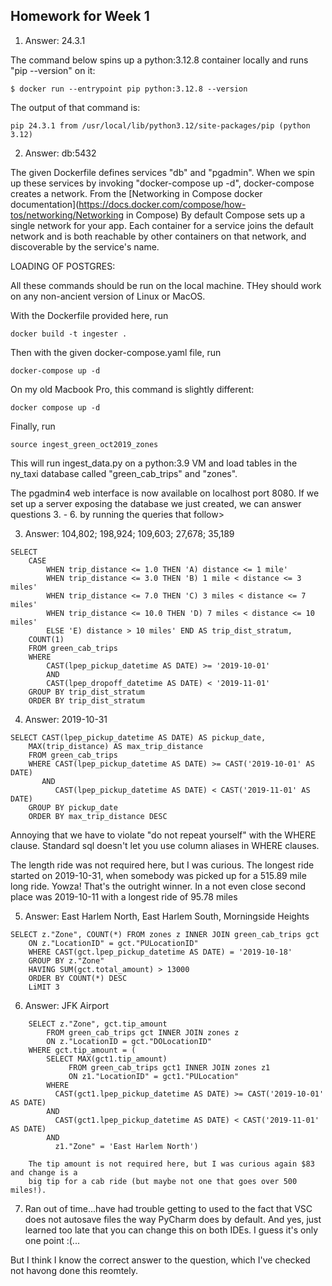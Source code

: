 
 ## Homework for Week 1
 
 
 1. Answer: 24.3.1

The command below spins up a python:3.12.8 container locally and runs "pip --version" on it:

    $ docker run --entrypoint pip python:3.12.8 --version

The output of that command is:

    pip 24.3.1 from /usr/local/lib/python3.12/site-packages/pip (python 3.12)

2. Answer: db:5432

The given Dockerfile defines services "db" and "pgadmin".  When we spin up these services by invoking "docker-compose up -d", docker-compose creates a network. From the 
[Networking in Compose docker documentation](https://docs.docker.com/compose/how-tos/networking/Networking in Compose)
    By default Compose sets up a single network for your app. Each container for a service joins the default network and is both reachable by other containers on that network, and discoverable by the service's name.

LOADING OF POSTGRES:

All these commands should be run on the local machine. THey should work
on any non-ancient version of Linux or MacOS.

With the Dockerfile provided here, run

    docker build -t ingester .

Then with the given docker-compose.yaml file, run

    docker-compose up -d

On my old Macbook Pro, this command is slightly different:

    docker compose up -d
    
Finally, run

    source ingest_green_oct2019_zones

This will run ingest_data.py on a python:3.9 VM and load
tables in the ny_taxi database called "green_cab_trips"
and "zones".

The pgadmin4 web interface is now available on localhost port 8080. If we set up a server exposing the database we just created, we can answer questions 3. - 6. by running the queries that follow>


3. Answer: 104,802; 198,924; 109,603; 27,678; 35,189
```
SELECT
    CASE
    	WHEN trip_distance <= 1.0 THEN 'A) distance <= 1 mile'
    	WHEN trip_distance <= 3.0 THEN 'B) 1 mile < distance <= 3 miles'
    	WHEN trip_distance <= 7.0 THEN 'C) 3 miles < distance <= 7 miles'
    	WHEN trip_distance <= 10.0 THEN 'D) 7 miles < distance <= 10 miles'
    	ELSE 'E) distance > 10 miles' END AS trip_dist_stratum,
    COUNT(1)
    FROM green_cab_trips
    WHERE 
    	CAST(lpep_pickup_datetime AS DATE) >= '2019-10-01'
    	AND
    	CAST(lpep_dropoff_datetime AS DATE) < '2019-11-01'
    GROUP BY trip_dist_stratum
    ORDER BY trip_dist_stratum
```



4. Answer: 2019-10-31
```
SELECT CAST(lpep_pickup_datetime AS DATE) AS pickup_date,
    MAX(trip_distance) AS max_trip_distance
    FROM green_cab_trips
    WHERE CAST(lpep_pickup_datetime AS DATE) >= CAST('2019-10-01' AS DATE) 
       AND
          CAST(lpep_pickup_datetime AS DATE) < CAST('2019-11-01' AS DATE)
    GROUP BY pickup_date
    ORDER BY max_trip_distance DESC
```

Annoying that we have to violate "do not repeat yourself" with the WHERE
clause. Standard sql doesn't let you use column aliases in WHERE clauses.

The length ride was not required here, but I was curious. The longest ride started
on 2019-10-31, when somebody was picked up for a 515.89 mile long ride. Yowza! That's
the outright winner. In a not even close second place was 2019-10-11 with a longest ride of
95.78 miles

5. Answer: East Harlem North, East Harlem South, Morningside Heights
```
SELECT z."Zone", COUNT(*) FROM zones z INNER JOIN green_cab_trips gct
	ON z."LocationID" = gct."PULocationID"
	WHERE CAST(gct.lpep_pickup_datetime AS DATE) = '2019-10-18'
	GROUP BY z."Zone"
	HAVING SUM(gct.total_amount) > 13000
	ORDER BY COUNT(*) DESC
	LiMIT 3
 ```

6. Answer: JFK Airport
```
    SELECT z."Zone", gct.tip_amount 
        FROM green_cab_trips gct INNER JOIN zones z
        ON z."LocationID = gct."DOLocationID"
    WHERE gct.tip_amount = (
        SELECT MAX(gct1.tip_amount)
             FROM green_cab_trips gct1 INNER JOIN zones z1
             ON z1."LocationID" = gct1."PULocation"
        WHERE
          CAST(gct1.lpep_pickup_datetime AS DATE) >= CAST('2019-10-01' AS DATE) 
        AND
          CAST(gct1.lpep_pickup_datetime AS DATE) < CAST('2019-11-01' AS DATE)
        AND
          z1."Zone" = 'East Harlem North')   

    The tip amount is not required here, but I was curious again $83 and change is a
    big tip for a cab ride (but maybe not one that goes over 500 miles!).
```

7. Ran out of time...have had trouble getting to used to the fact
that VSC does not autosave files the way PyCharm does by default. And yes,
just learned too late that you can change this on both IDEs. I guess it's
only one point :(...

But I think I know the correct answer to the question, which I've checked
not havong done this reomtely.
